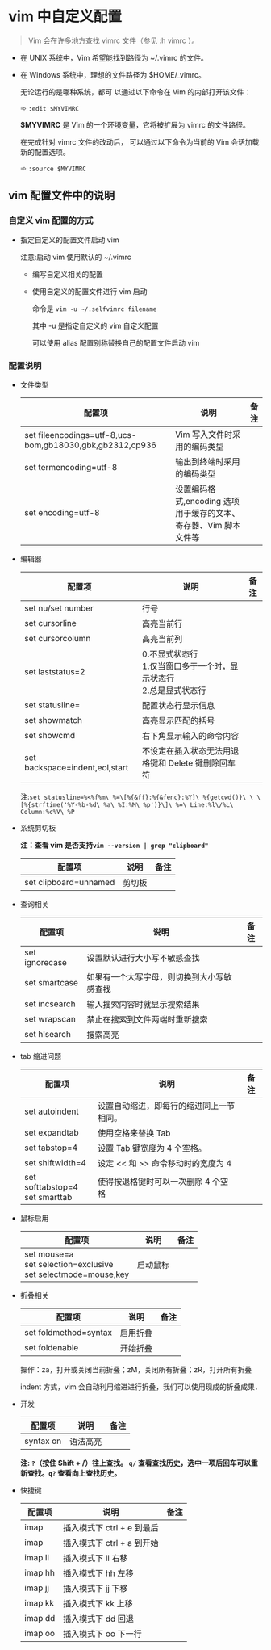 # vim 中自定义配置

> Vim 会在许多地方查找 vimrc 文件（参见 :h vimrc ）。

- 在 UNIX 系统中，Vim 希望能找到路径为 ~/.vimrc 的文件。

- 在 Windows 系统中，理想的文件路径为 $HOME/\_vimrc。

  无论运行的是哪种系统，都可 以通过以下命令在 Vim 的内部打开该文件：

  ➾ `:edit $MYVIMRC`

  **$MYVIMRC** 是 Vim 的一个环境变量，它将被扩展为 vimrc 的文件路径。

  在完成针对 vimrc 文件的改动后， 可以通过以下命令为当前的 Vim 会话加载新的配置选项。

  ➾ `:source $MYVIMRC`

## vim 配置文件中的说明

### 自定义 vim 配置的方式

- 指定自定义的配置文件启动 vim

  注意:启动 vim 使用默认的 ~/.vimrc

  - 编写自定义相关的配置

  - 使用自定义的配置文件进行 vim 启动

    命令是 `vim -u ~/.selfvimrc filename`

    其中 -u 是指定自定义的 vim 自定义配置

    可以使用 alias 配置别称替换自己的配置文件启动 vim

### 配置说明

- 文件类型

  | 配置项                                                   | 说明                                                             | 备注 |
  | -------------------------------------------------------- | ---------------------------------------------------------------- | ---- |
  | set fileencodings=utf-8,ucs-bom,gb18030,gbk,gb2312,cp936 | Vim 写入文件时采用的编码类型                                     |      |
  | set termencoding=utf-8                                   | 输出到终端时采用的编码类型                                       |      |
  | set encoding=utf-8                                       | 设置编码格式,encoding 选项用于缓存的文本、寄存器、Vim 脚本文件等 |      |

- 编辑器

  | 配置项                         | 说明                                                                     | 备注 |
  | ------------------------------ | ------------------------------------------------------------------------ | ---- |
  | set nu/set number              | 行号                                                                     |      |
  | set cursorline                 | 高亮当前行                                                               |      |
  | set cursorcolumn               | 高亮当前列                                                               |      |
  | set laststatus=2               | 0.不显式状态行<br/>1.仅当窗口多于一个时，显示状态行<br/>2.总是显式状态行 |      |
  | set statusline=                | 配置状态行显示信息                                                       |      |
  | set showmatch                  | 高亮显示匹配的括号                                                       |      |
  | set showcmd                    | 右下角显示输入的命令内容                                                 |      |
  | set backspace=indent,eol,start | 不设定在插入状态无法用退格键和 Delete 键删除回车符                       |      |

  注:`set statusline=%<%f%m\ %=\[%{&ff}:%{&fenc}:%Y]\ %{getcwd()}\ \ \[%{strftime('%Y-%b-%d\ %a\ %I:%M\ %p')}\]\ %=\ Line:%l\/%L\ Column:%c%V\ %P`

- 系统剪切板

  **注：查看 vim 是否支持`vim --version | grep "clipboard" `**

  | 配置项                | 说明   | 备注 |
  | --------------------- | ------ | ---- |
  | set clipboard=unnamed | 剪切板 |      |

- 查询相关

  | 配置项         | 说明                                       | 备注 |
  | -------------- | ------------------------------------------ | ---- |
  | set ignorecase | 设置默认进行大小写不敏感查找               |      |
  | set smartcase  | 如果有一个大写字母，则切换到大小写敏感查找 |      |
  | set incsearch  | 输入搜索内容时就显示搜索结果               |      |
  | set wrapscan   | 禁止在搜索到文件两端时重新搜索             |      |
  | set hlsearch   | 搜索高亮                                   |      |

- tab 缩进问题

  | 配置项                             | 说明                                     | 备注 |
  | ---------------------------------- | ---------------------------------------- | ---- |
  | set autoindent                     | 设置自动缩进，即每行的缩进同上一节相同。 |      |
  | set expandtab                      | 使用空格来替换 Tab                       |      |
  | set tabstop=4                      | 设置 Tab 键宽度为 4 个空格。             |      |
  | set shiftwidth=4                   | 设定 << 和 >> 命令移动时的宽度为 4       |      |
  | set softtabstop=4<br/>set smarttab | 使得按退格键时可以一次删除 4 个空格      |      |

- 鼠标启用

  | 配置项                                                               | 说明     | 备注 |
  | -------------------------------------------------------------------- | -------- | ---- |
  | set mouse=a<br/>set selection=exclusive<br/>set selectmode=mouse,key | 启动鼠标 |      |

- 折叠相关

  | 配置项                | 说明     | 备注 |
  | --------------------- | -------- | ---- |
  | set foldmethod=syntax | 启用折叠 |      |
  | set foldenable        | 开始折叠 |      |

  操作：za，打开或关闭当前折叠；zM，关闭所有折叠；zR，打开所有折叠

  indent 方式，vim 会自动利用缩进进行折叠，我们可以使用现成的折叠成果．

- 开发

  | 配置项    | 说明     | 备注 |
  | --------- | -------- | ---- |
  | syntax on | 语法高亮 |      |

  **注: `?`（按住 Shift + /）往上查找。 `q/` 查看查找历史，选中一项后回车可以重新查找。`q?` 查看向上查找历史。**

- 快捷键

  | 配置项              | 说明                       | 备注 |
  | ------------------- | -------------------------- | ---- |
  | imap <C-e> <END>    | 插入模式下 ctrl + e 到最后 |      |
  | imap <C-a> <HOME>   | 插入模式下 ctrl + a 到开始 |      |
  | imap ll <Right>     | 插入模式下 ll 右移         |      |
  | imap hh <Left>      | 插入模式下 hh 左移         |      |
  | imap jj<Down>       | 插入模式下 jj 下移         |      |
  | imap kk <Up>        | 插入模式下 kk 上移         |      |
  | imap dd <backspace> | 插入模式下 dd 回退         |      |
  | imap oo <enter>     | 插入模式下 oo 下一行       |      |
